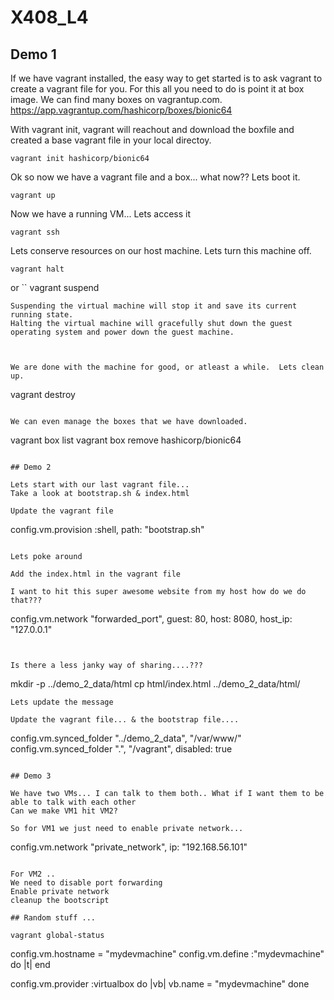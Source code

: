 # X408_L4


## Demo 1

If we have vagrant installed, the easy way to get started is to ask vagrant to create a vagrant file for you.  For this all you need to do is point it at box image.  We can find many boxes on vagrantup.com.
https://app.vagrantup.com/hashicorp/boxes/bionic64

With vagrant init, vagrant will reachout and download the boxfile and created a base vagrant file in your local directoy.

```
vagrant init hashicorp/bionic64

```

Ok so now we have a vagrant file and a box... what now?? Lets boot it.

```
vagrant up
```

Now we have a running VM... Lets access it

```
vagrant ssh
```

Lets conserve resources on our host machine. Lets turn this machine off.

```
vagrant halt
```
or
``
vagrant suspend
```
Suspending the virtual machine will stop it and save its current running state.
Halting the virtual machine will gracefully shut down the guest operating system and power down the guest machine.



We are done with the machine for good, or atleast a while.  Lets clean up.
```
vagrant destroy
```

We can even manage the boxes that we have downloaded.
```
vagrant box list
vagrant box remove hashicorp/bionic64

```

## Demo 2

Lets start with our last vagrant file...
Take a look at bootstrap.sh & index.html

Update the vagrant file
```
config.vm.provision :shell, path: "bootstrap.sh"
```

Lets poke around

Add the index.html in the vagrant file

I want to hit this super awesome website from my host how do we do that???
```
config.vm.network "forwarded_port", guest: 80, host: 8080, host_ip: "127.0.0.1"

```


Is there a less janky way of sharing....???

```
mkdir -p  ../demo_2_data/html
cp html/index.html ../demo_2_data/html/
```
Lets update the message

Update the vagrant file... & the bootstrap file....

```
config.vm.synced_folder "../demo_2_data", "/var/www/"
config.vm.synced_folder ".", "/vagrant", disabled: true
```

## Demo 3

We have two VMs... I can talk to them both.. What if I want them to be able to talk with each other
Can we make VM1 hit VM2?

So for VM1 we just need to enable private network...
```
config.vm.network "private_network", ip: "192.168.56.101"

```

For VM2 ..
We need to disable port forwarding
Enable private network
cleanup the bootscript

## Random stuff ...

vagrant global-status

```
config.vm.hostname = "mydevmachine"
config.vm.define :"mydevmachine" do |t|
end

config.vm.provider :virtualbox do |vb|
vb.name = "mydevmachine"
done



```
